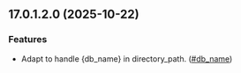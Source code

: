 ## 17.0.1.2.0 (2025-10-22)

### Features

- Adapt to handle {db_name} in directory_path. ([#db_name](https://github.com/OCA/storage/issues/db_name))
